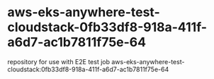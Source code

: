 # aws-eks-anywhere-test-cloudstack-0fb33df8-918a-411f-a6d7-ac1b7811f75e-64
repository for use with E2E test job aws-eks-anywhere-test-cloudstack:0fb33df8-918a-411f-a6d7-ac1b7811f75e-64
